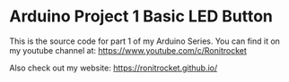 # Arduino Project 1 Basic LED Button

This is the source code for part 1 of my Arduino Series. You can find it on my youtube channel at: https://www.youtube.com/c/Ronitrocket

Also check out my website: https://ronitrocket.github.io/
